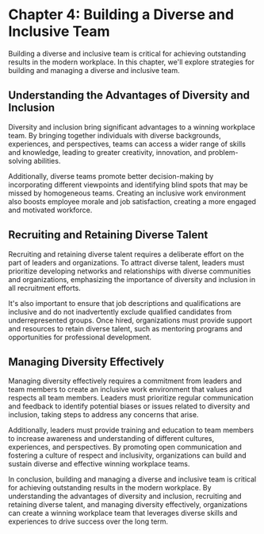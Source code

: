 Chapter 4: Building a Diverse and Inclusive Team
================================================

Building a diverse and inclusive team is critical for achieving outstanding results in the modern workplace. In this chapter, we'll explore strategies for building and managing a diverse and inclusive team.

Understanding the Advantages of Diversity and Inclusion
-------------------------------------------------------

Diversity and inclusion bring significant advantages to a winning workplace team. By bringing together individuals with diverse backgrounds, experiences, and perspectives, teams can access a wider range of skills and knowledge, leading to greater creativity, innovation, and problem-solving abilities.

Additionally, diverse teams promote better decision-making by incorporating different viewpoints and identifying blind spots that may be missed by homogeneous teams. Creating an inclusive work environment also boosts employee morale and job satisfaction, creating a more engaged and motivated workforce.

Recruiting and Retaining Diverse Talent
---------------------------------------

Recruiting and retaining diverse talent requires a deliberate effort on the part of leaders and organizations. To attract diverse talent, leaders must prioritize developing networks and relationships with diverse communities and organizations, emphasizing the importance of diversity and inclusion in all recruitment efforts.

It's also important to ensure that job descriptions and qualifications are inclusive and do not inadvertently exclude qualified candidates from underrepresented groups. Once hired, organizations must provide support and resources to retain diverse talent, such as mentoring programs and opportunities for professional development.

Managing Diversity Effectively
------------------------------

Managing diversity effectively requires a commitment from leaders and team members to create an inclusive work environment that values and respects all team members. Leaders must prioritize regular communication and feedback to identify potential biases or issues related to diversity and inclusion, taking steps to address any concerns that arise.

Additionally, leaders must provide training and education to team members to increase awareness and understanding of different cultures, experiences, and perspectives. By promoting open communication and fostering a culture of respect and inclusivity, organizations can build and sustain diverse and effective winning workplace teams.

In conclusion, building and managing a diverse and inclusive team is critical for achieving outstanding results in the modern workplace. By understanding the advantages of diversity and inclusion, recruiting and retaining diverse talent, and managing diversity effectively, organizations can create a winning workplace team that leverages diverse skills and experiences to drive success over the long term.
